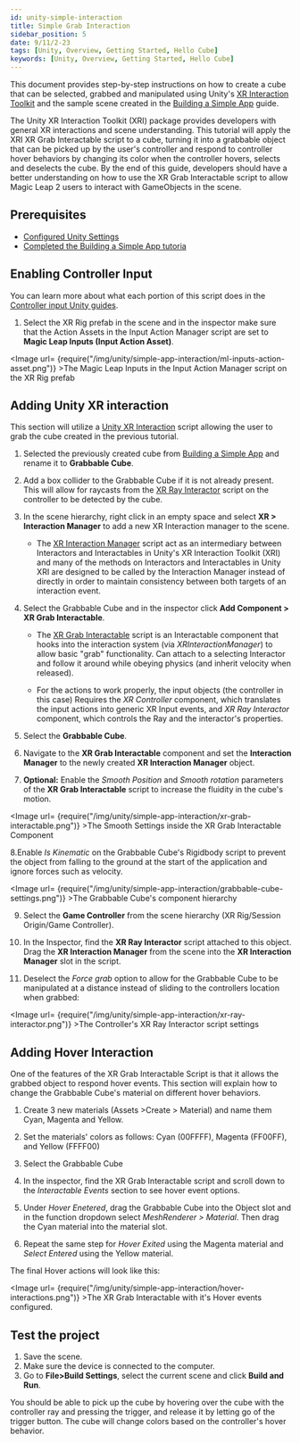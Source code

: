 ```yaml
---
id: unity-simple-interaction
title: Simple Grab Interaction
sidebar_position: 5
date: 9/11/2-23
tags: [Unity, Overview, Getting Started, Hello Cube]
keywords: [Unity, Overview, Getting Started, Hello Cube]
---
```


This document provides step-by-step instructions on how to create a cube that can be selected, grabbed and manipulated using Unity's [XR Interaction Toolkit](https://docs.unity3d.com/Packages/com.unity.xr.interaction.toolkit@2.4/manual/index.html) and the sample scene created in the [Building a Simple App](/docs/guides/unity/getting-started/unity-building-simple-app.md) guide.

The Unity XR Interaction Toolkit (XRI) package provides developers with general XR interactions and scene understanding. This tutorial will apply the XRI XR Grab Interactable script to a cube, turning it into a grabbable object that can be picked up by the user's controller and respond to controller hover behaviors by changing its color when the controller hovers, selects and deselects the cube. By the end of this guide, developers should have a better understanding on how to use the XR Grab Interactable script to allow Magic Leap 2 users to interact with GameObjects in the scene.

## Prerequisites

- [Configured Unity Settings](/docs/guides/unity/getting-started/configure-unity-settings.md)
- [Completed the Building a Simple App tutoria](/docs/guides/unity/getting-started/unity-building-simple-app.md)

## Enabling Controller Input

You can learn more about what each portion of this script does in the [Controller input Unity guides](docs/guides/unity/input/controller/controller-overview.md).

1. Select the XR Rig prefab in the scene and in the inspector make sure that the Action Assets in the Input Action Manager script are set to **Magic Leap Inputs (Input Action Asset)**.

<Image url= {require("/img/unity/simple-app-interaction/ml-inputs-action-asset.png")} >The Magic Leap Inputs in the Input Action Manager script on the XR Rig prefab </Image>

## Adding Unity XR interaction

This section will utilize a [Unity XR Interaction](https://docs.unity3d.com/Packages/com.unity.xr.interaction.toolkit@2.4/manual/index.html) script allowing the user to grab the cube created in the previous tutorial.

1. Selected the previously created cube from [Building a Simple App](/docs/guides/unity/getting-started/unity-building-simple-app.md) and rename it to **Grabbable Cube**.

2. Add a box collider to the Grabbable Cube if it is not already present. This will allow for raycasts from the [XR Ray Interactor](https://docs.unity3d.com/Packages/com.unity.xr.interaction.toolkit@2.0/manual/xr-ray-interactor.html) script on the controller to be detected by the cube.

3. In the scene hierarchy, right click in an empty space and select **XR > Interaction Manager** to add a new XR Interaction manager to the scene.

    - The [XR Interaction Manager](https://docs.unity3d.com/Packages/com.unity.xr.interaction.toolkit@2.0/manual/xr-interaction-manager.html#:~:text=The%20Interaction%20Manager%20acts%20as,set%20of%20Interactors%20and%20Interactables.) script act as an intermediary between Interactors and Interactables in Unity's XR Interaction Toolkit (XRI) and many of the methods on Interactors and Interactables in Unity XRI are designed to be called by the Interaction Manager instead of directly in order to maintain consistency between both targets of an interaction event.

4. Select the Grabbable Cube and in the inspector click **Add Component > XR Grab Interactable**.

    - The [XR Grab Interactable](https://docs.unity3d.com/Packages/com.unity.xr.interaction.toolkit@2.0/manual/xr-grab-interactable.html) script is an Interactable component that hooks into the interaction system (via *XRInteractionManager*) to allow basic "grab" functionality. Can attach to a selecting Interactor and follow it around while obeying physics (and inherit velocity when released).

    - For the actions to work properly, the input objects (the controller in this case) Requires the *XR Controller* component, which translates the input actions into generic XR Input events, and *XR Ray Interactor* component, which controls the Ray and the interactor's properties.

5. Select the **Grabbable Cube**.

6. Navigate to the **XR Grab Interactable** component and set the **Interaction Manager** to the newly created **XR Interaction Manager** object.

7. **Optional:** Enable the *Smooth Position* and *Smooth rotation* parameters of the **XR Grab Interactable** script to increase the fluidity in the cube's motion.

<Image url= {require("/img/unity/simple-app-interaction/xr-grab-interactable.png")} >The Smooth Settings inside the XR Grab Interactable Component </Image>

8.Enable *Is Kinematic* on the Grabbable Cube's Rigidbody script to prevent the object from falling to the ground at the
start of the application and ignore forces such as velocity.

<Image url= {require("/img/unity/simple-app-interaction/grabbable-cube-settings.png")} >The Grabbable Cube's component hierarchy</Image>

9. Select the **Game Controller** from the scene hierarchy (XR Rig/Session Origin/Game Controller).

10. In the Inspector, find the **XR Ray Interactor** script attached to this object. Drag the **XR Interaction Manager** from the scene into the **XR Interaction Manager** slot in the script.
11. Deselect the *Force grab* option to allow for the Grabbable Cube to be manipulated at a distance instead of sliding to the controllers location when grabbed:

<Image url= {require("/img/unity/simple-app-interaction/xr-ray-interactor.png")} >The Controller's XR Ray Interactor script settings</Image>

## Adding Hover Interaction

One of the features of the XR Grab Interactable Script is that it allows the grabbed object to respond hover events. This section will explain how to change the Grabbable Cube's material on different hover behaviors.

1. Create 3 new materials (Assets >Create > Material) and name them Cyan, Magenta and Yellow.

2. Set the materials' colors as follows: Cyan (00FFFF), Magenta (FF00FF), and Yellow (FFFF00)

3. Select the Grabbable Cube

4. In the inspector, find the XR Grab Interactable script and scroll down to the *Interactable Events* section to see hover event options.

5. Under *Hover Enetered*, drag the Grabbable Cube into the Object slot and in the function dropdown select *MeshRenderer > Material*. Then drag the Cyan material into the material slot.

6. Repeat the same step for *Hover Exited* using the Magenta material and *Select Entered* using the Yellow material.

The final Hover actions will look like this:

<Image url= {require("/img/unity/simple-app-interaction/hover-interactions.png")} >The XR Grab Interactable with it's Hover events configured.</Image>

## Test the project

1. Save the scene.
2. Make sure the device is connected to the computer.
3. Go to **File>Build Settings**, select the current scene and click **Build and Run**.

You should be able to pick up the cube by hovering over the cube with the controller ray and pressing the trigger, and release it by letting go of the trigger button. The cube will change colors based on the controller's hover behavior.
